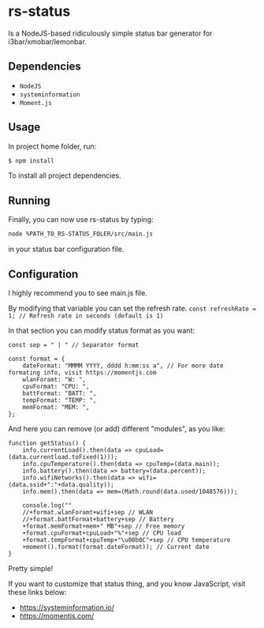 # rs-status
Is a NodeJS-based ridiculously simple status bar generator for i3bar/xmobar/lemonbar.

## Dependencies
- `NodeJS`
- `systeminformation`
- `Moment.js`

## Usage
In project home folder, run:
~~~ sh
$ npm install
~~~
To install all project dependencies.

## Running

Finally, you can now use rs-status by typing:
~~~ sh
node %PATH_TO_RS-STATUS_FOLER/src/main.js 
~~~
in your status bar configuration file.

## Configuration

I highly recommend you to see main.js file.

By modifying that variable you can set the refresh rate.
`const refreshRate = 1; // Refresh rate in seconds (default is 1)`

In that section you can modify status format as you want:
~~~
const sep = " | " // Separator format

const format = {
    dateFormat: "MMMM YYYY, dddd h:mm:ss a", // For more date formating info, visit https://momentjs.com
    wlanForamt: "W: ",
    cpuFormat: "CPU: ",
    battFormat: "BATT: ",
    tempFormat: "TEMP: ",
    memFormat: "MEM: ",
};
~~~ 

And here you can remove (or add) different "modules", as you like:
~~~
function getStatus() {
    info.currentLoad().then(data => cpuLoad=(data.currentload.toFixed(1)));
    info.cpuTemperature().then(data => cpuTemp=(data.main));
    info.battery().then(data => battery=(data.percent));
    info.wifiNetworks().then(data => wifi=(data.ssid+":"+data.quality));
    info.mem().then(data => mem=(Math.round(data.used/1048576)));

    console.log(""
    //+format.wlanForamt+wifi+sep // WLAN
    //+format.battFormat+battery+sep // Battery
    +format.memFormat+mem+" MB"+sep // Free memory
    +format.cpuFormat+cpuLoad+"%"+sep // CPU load
    +format.tempFormat+cpuTemp+"\u00b0C"+sep // CPU temperature
    +moment().format(format.dateFormat)); // Current date
}
~~~

Pretty simple!

If you want to customize that status thing, and you know JavaScript, visit these links below:
- https://systeminformation.io/
- https://momentjs.com/
